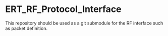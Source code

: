 # ERT_RF_Protocol_Interface
This repository should be used as a git submodule for the RF interface such as packet definition.
